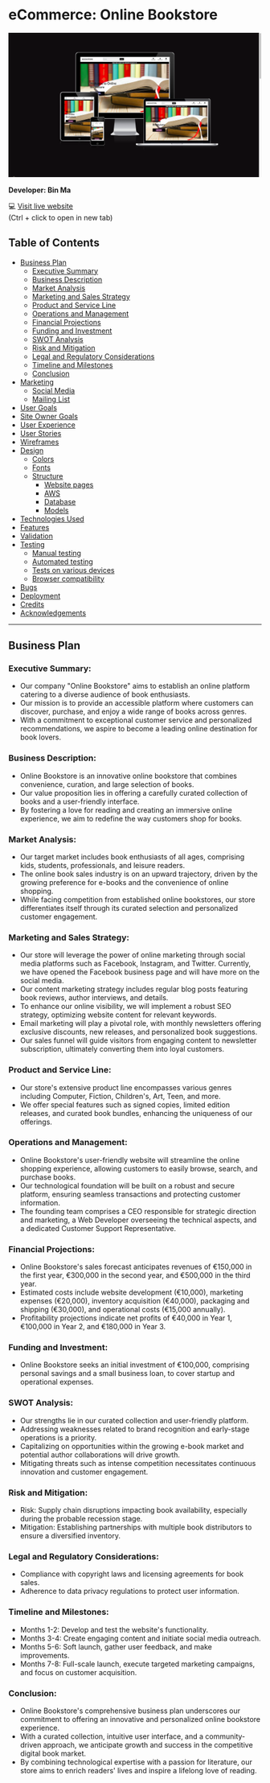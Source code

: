 # eCommerce: Online Bookstore

![Am I Responsive](media/am-i-responsive.png)

**Developer: Bin Ma**

💻 [Visit live website](https://online-bookstore-13cd2c9ddb0f.herokuapp.com/)  
(Ctrl + click to open in new tab)

## Table of Contents
  - [Business Plan ](#business-plan)
     - [Executive Summary](#executive-summary)
     - [Business Description](#business-description)
     - [Market Analysis](#market-analysis)
     - [Marketing and Sales Strategy](#marketing-and-sales-strategy)
     - [Product and Service Line](#product-and-service-line)
     - [Operations and Management](#operations-and-management)
     - [Financial Projections](#financial-projections)
     - [Funding and Investment](#funding-and-investment)
     - [SWOT Analysis](#swot-analysis)
     - [Risk and Mitigation](#risk-and-mitigation)
     - [Legal and Regulatory Considerations](#legal-and-regulatory-considerations)
     - [Timeline and Milestones](#timeline-and-milestones)
     - [Conclusion](#conclusion)
  - [Marketing](#marketing)
     - [Social Media](#social-media)
     - [Mailing List](#mailing-list)
  - [User Goals](#user-goals)
  - [Site Owner Goals](#site-owner-goals)
  - [User Experience](#user-experience)
  - [User Stories](#user-stories)
  - [Wireframes](#wireframes)
  - [Design](#design)
    - [Colors](#colors)
    - [Fonts](#fonts)
    - [Structure](#structure)
      - [Website pages](#website-pages)
      - [AWS](#aws)
      - [Database](#database)
      - [Models](#models)
  - [Technologies Used](#technologies-used)
  - [Features](#features)
  - [Validation](#validation)
  - [Testing](#testing)
    - [Manual testing](#manual-testing)
    - [Automated testing](#automated-testing)
    - [Tests on various devices](#tests-on-various-devices)
    - [Browser compatibility](#browser-compatibility)
  - [Bugs](#bugs)
  - [Deployment](#deployment)
  - [Credits](#credits)
  - [Acknowledgements](#acknowledgements)

<hr>

## Business Plan  
### Executive Summary:

- Our company "Online Bookstore" aims to establish an online platform catering to a diverse audience of book enthusiasts.
- Our mission is to provide an accessible platform where customers can discover, purchase, and enjoy a wide range of books across genres.
- With a commitment to exceptional customer service and personalized recommendations, we aspire to become a leading online destination for book lovers.

### Business Description:

- Online Bookstore is an innovative online bookstore that combines convenience, curation, and large selection of books.
- Our value proposition lies in offering a carefully curated collection of books and a user-friendly interface.
- By fostering a love for reading and creating an immersive online experience, we aim to redefine the way customers shop for books.

### Market Analysis:

- Our target market includes book enthusiasts of all ages, comprising kids, students, professionals, and leisure readers.
- The online book sales industry is on an upward trajectory, driven by the growing preference for e-books and the convenience of online shopping.
- While facing competition from established online bookstores, our store differentiates itself through its curated selection and personalized customer engagement.

### Marketing and Sales Strategy:

- Our store will leverage the power of online marketing through social media platforms such as Facebook, Instagram, and Twitter. Currently, we have opened the Facebook business page and will have more on the social media.
- Our content marketing strategy includes regular blog posts featuring book reviews, author interviews, and details. 
- To enhance our online visibility, we will implement a robust SEO strategy, optimizing website content for relevant keywords.
- Email marketing will play a pivotal role, with monthly newsletters offering exclusive discounts, new releases, and personalized book suggestions.
- Our sales funnel will guide visitors from engaging content to newsletter subscription, ultimately converting them into loyal customers.

### Product and Service Line:

- Our store's extensive product line encompasses various genres including Computer, Fiction, Children's, Art, Teen, and more.
- We offer special features such as signed copies, limited edition releases, and curated book bundles, enhancing the uniqueness of our offerings.

### Operations and Management:

- Online Bookstore's user-friendly website will streamline the online shopping experience, allowing customers to easily browse, search, and purchase books.
- Our technological foundation will be built on a robust and secure platform, ensuring seamless transactions and protecting customer information.
- The founding team comprises a CEO responsible for strategic direction and marketing, a Web Developer overseeing the technical aspects, and a dedicated Customer Support Representative.

### Financial Projections:

- Online Bookstore's sales forecast anticipates revenues of €150,000 in the first year, €300,000 in the second year, and €500,000 in the third year.
- Estimated costs include website development (€10,000), marketing expenses (€20,000), inventory acquisition (€40,000), packaging and shipping (€30,000), and operational costs (€15,000 annually).
- Profitability projections indicate net profits of €40,000 in Year 1, €100,000 in Year 2, and €180,000 in Year 3.

### Funding and Investment:

- Online Bookstore seeks an initial investment of €100,000, comprising personal savings and a small business loan, to cover startup and operational expenses.

###  SWOT Analysis:

- Our strengths lie in our curated collection and user-friendly platform.
- Addressing weaknesses related to brand recognition and early-stage operations is a priority.
- Capitalizing on opportunities within the growing e-book market and potential author collaborations will drive growth.
- Mitigating threats such as intense competition necessitates continuous innovation and customer engagement.

### Risk and Mitigation:

- Risk: Supply chain disruptions impacting book availability, especially during the probable recession stage.
- Mitigation: Establishing partnerships with multiple book distributors to ensure a diversified inventory.

### Legal and Regulatory Considerations:

- Compliance with copyright laws and licensing agreements for book sales.
- Adherence to data privacy regulations to protect user information.

### Timeline and Milestones:

- Months 1-2: Develop and test the website's functionality.
- Months 3-4: Create engaging content and initiate social media outreach.
- Months 5-6: Soft launch, gather user feedback, and make improvements.
- Months 7-8: Full-scale launch, execute targeted marketing campaigns, and focus on customer acquisition.

### Conclusion:

- Online Bookstore's comprehensive business plan underscores our commitment to offering an innovative and personalized online bookstore experience.
- With a curated collection, intuitive user interface, and a community-driven approach, we anticipate growth and success in the competitive digital book market.
- By combining technological expertise with a passion for literature, our store aims to enrich readers' lives and inspire a lifelong love of reading.

